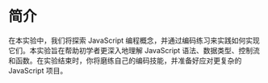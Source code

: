 # 简介

在本实验中，我们将探索 JavaScript 编程概念，并通过编码练习来实践如何实现它们。本实验旨在帮助初学者更深入地理解 JavaScript 语法、数据类型、控制流和函数。在实验结束时，你将磨练自己的编码技能，并准备好应对更复杂的 JavaScript 项目。
